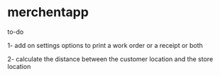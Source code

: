 # merchentapp

to-do


1- add on settings options to print a work order or a receipt or both


2- calculate the distance between the customer location and the store location


